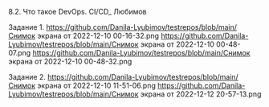 8.2. Что такое DevOps. СI/СD_ Любимов

Задание 1.
https://github.com/Danila-Lyubimov/testrepos/blob/main/Снимок экрана от 2022-12-10 00-16-32.png
https://github.com/Danila-Lyubimov/testrepos/blob/main/Снимок экрана от 2022-12-10 00-48-07.png
https://github.com/Danila-Lyubimov/testrepos/blob/main/Снимок экрана от 2022-12-10 00-48-32.png

Задание 2.
https://github.com/Danila-Lyubimov/testrepos/blob/main/Снимок экрана от 2022-12-10 11-51-06.png
https://github.com/Danila-Lyubimov/testrepos/blob/main/Снимок экрана от 2022-12-12 20-57-13.png

